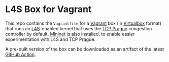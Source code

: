 # L4S Box for Vagrant

This repo contains the `Vagrantfile` for a [Vagrant](https://www.vagrantup.com/)
box (in [Virtualbox](https://www.virtualbox.org/) format) that runs an
[L4S](https://l4steam.github.io/)-enabled kernel that uses the [TCP
Prague](https://netdevconf.info/0x13/session.html?talk-tcp-prague-l4s)
congestion controller by default. [Mininet](http://mininet.org/) is also
installed, to enable easier experimentation with L4S and TCP Prague.

A pre-built version of the box can be downloaded as an artifact of the latest
[GitHub Action](https://github.com/larseggert/l4s-box/actions).
